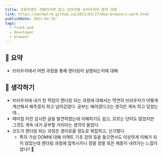 ```yaml
---
title: 프론트엔드 개발자라면 알고 있어야할 브라우저의 동작 과정
link: https://wormwlrm.github.io/2021/03/27/How-browsers-work.html
publishDate: 2021-04-15
tags:
  - front-end
  - developer
  - browser
---
```

## 📝 요약 
- 브라우저에서 어떤 과정을 통해 렌더링이 실행되는지에 대해 


## 🤔 생각하기   
- 브라우저에 내가 한 작업이 렌더링 되는 과정에 대해서는 막연히 브라우저가 어떻게 계산해서 해주겠지 하고 넘어갔었다. 공부는 해야겠다고는 생각은 계속 하고 있었는데...
- 때마침 이런 감사한 글을 발견하였는데 이해하기도 쉽고, 모르는 단어도 많았지만 그것도 계속 내가 공부할 거리라는 생각이 들었다.  
- 코드가 렌더링 되는 과정은 경이로울 정도로 복잡하고, 신기했다. 
  - 특히 가상 DOM에 대해 리액트 기초 강의 등을 들으면서도 이상하게 이해가 되지 않았는데 렌더링 과정에 접목시키니 정말 정말 묵은 체증이 내려가는 느낌이었다!! 🤩